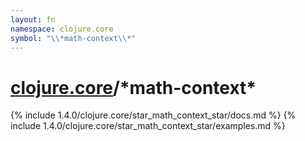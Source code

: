 ```yaml
---
layout: fn
namespace: clojure.core
symbol: "\\*math-context\\*"
---
```


# [clojure.core](../)/\*math-context\*

{% include 1.4.0/clojure.core/star_math_context_star/docs.md %}
{% include 1.4.0/clojure.core/star_math_context_star/examples.md %}

